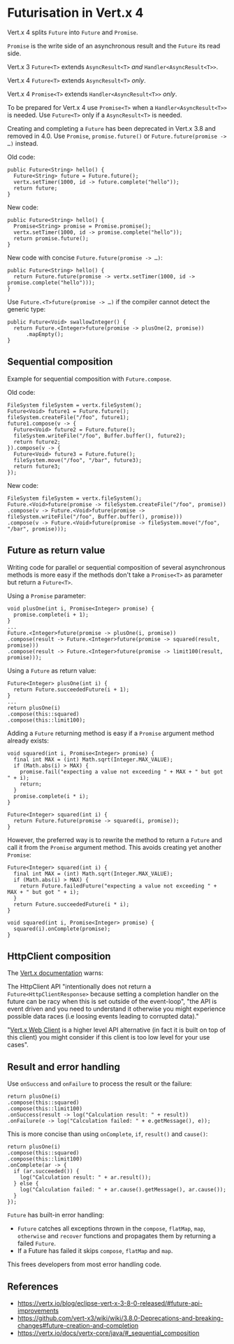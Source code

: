 # Futurisation in Vert.x 4

Vert.x 4 splits `Future` into `Future` and `Promise`.

`Promise` is the write side of an asynchronous result and
the `Future` its read side.

Vert.x 3 `Future<T>` extends `AsyncResult<T>` _and_ `Handler<AsyncResult<T>>`.

Vert.x 4 `Future<T>` extends `AsyncResult<T>` _only_.

Vert.x 4 `Promise<T>` extends `Handler<AsyncResult<T>>` _only_.

To be prepared for Vert.x 4 use `Promise<T>` when a `Handler<AsyncResult<T>>`
is needed. Use `Future<T>` only if a `AsyncResult<T>` is needed.

Creating and completing a `Future` has been deprecated in
Vert.x 3.8 and removed in 4.0. Use `Promise`, `promise.future()`
or `Future.future(promise -> …)` instead.

Old code:

```
public Future<String> hello() {
  Future<String> future = Future.future();
  vertx.setTimer(1000, id -> future.complete("hello"));
  return future;
}
```

New code:

```
public Future<String> hello() {
  Promise<String> promise = Promise.promise();
  vertx.setTimer(1000, id -> promise.complete("hello"));
  return promise.future();
}
```

New code with concise `Future.future(promise -> …)`:

```
public Future<String> hello() {
  return Future.future(promise -> vertx.setTimer(1000, id -> promise.complete("hello")));
}
```

Use `Future.<T>future(promise -> …)` if the compiler cannot detect
the generic type:

```
public Future<Void> swallowInteger() {
  return Future.<Integer>future(promise -> plusOne(2, promise))
      .mapEmpty();
}
```

## Sequential composition

Example for sequential composition with `Future.compose`.

Old code:

```
FileSystem fileSystem = vertx.fileSystem();
Future<Void> future1 = Future.future();
fileSystem.createFile("/foo", future1);
future1.compose(v -> {
  Future<Void> future2 = Future.future();
  fileSystem.writeFile("/foo", Buffer.buffer(), future2);
  return future2;
}).compose(v -> {
  Future<Void> future3 = Future.future();
  fileSystem.move("/foo", "/bar", future3);
  return future3;
});
```

New code:

```
FileSystem fileSystem = vertx.fileSystem();
Future.<Void>future(promise -> fileSystem.createFile("/foo", promise))
.compose(v -> Future.<Void>future(promise -> fileSystem.writeFile("/foo", Buffer.buffer(), promise)))
.compose(v -> Future.<Void>future(promise -> fileSystem.move("/foo", "/bar", promise)));
```

## Future as return value

Writing code for parallel or sequential composition of several
asynchronous methods is more easy if the methods don't take a
`Promise<T>` as parameter but return a `Future<T>`.

Using a `Promise` parameter:

```
void plusOne(int i, Promise<Integer> promise) {
  promise.complete(i + 1);
}
...
Future.<Integer>future(promise -> plusOne(i, promise))
.compose(result -> Future.<Integer>future(promise -> squared(result, promise)))
.compose(result -> Future.<Integer>future(promise -> limit100(result, promise)));
```

Using a `Future` as return value:

```
Future<Integer> plusOne(int i) {
  return Future.succeededFuture(i + 1);
}
...
return plusOne(i)
.compose(this::squared)
.compose(this::limit100);
```

Adding a `Future` returning method is easy if a `Promise` argument
method already exists:

```
void squared(int i, Promise<Integer> promise) {
  final int MAX = (int) Math.sqrt(Integer.MAX_VALUE);
  if (Math.abs(i) > MAX) {
    promise.fail("expecting a value not exceeding " + MAX + " but got " + i);
    return;
  }
  promise.complete(i * i);
}

Future<Integer> squared(int i) {
  return Future.future(promise -> squared(i, promise));
}
```

However, the preferred way is to rewrite the method to return a `Future` and
call it from the `Promise` argument method. This avoids creating yet another
`Promise`:

```
Future<Integer> squared(int i) {
  final int MAX = (int) Math.sqrt(Integer.MAX_VALUE);
  if (Math.abs(i) > MAX) {
    return Future.failedFuture("expecting a value not exceeding " + MAX + " but got " + i);
  }
  return Future.succeededFuture(i * i);
}

void squared(int i, Promise<Integer> promise) {
  squared(i).onComplete(promise);
}
```

## HttpClient composition

The
[Vert.x documentation](https://vertx-web-site.github.io/docs/vertx-core/java/#_request_and_response_composition)
warns:

The HttpClient API "intentionally does not return a
`Future<HttpClientResponse>` because setting a completion handler on
the future can be racy when this is set outside of the event-loop",
"the API is event driven and you need to understand it otherwise you
might experience possible data races (i.e loosing events leading to
corrupted data)."

"[Vert.x Web Client](https://vertx-web-site.github.io/docs/vertx-web-client/java/)
is a higher level API alternative (in fact it is built on top of this
client) you might consider if this client is too low level for your
use cases".

## Result and error handling

Use `onSuccess` and `onFailure` to process the result or the failure:

```
return plusOne(i)
.compose(this::squared)
.compose(this::limit100)
.onSuccess(result -> log("Calculation result: " + result))
.onFailure(e -> log("Calculation failed: " + e.getMessage(), e));
```

This is more concise than using `onComplete`, `if`, `result()` and `cause()`:


```
return plusOne(i)
.compose(this::squared)
.compose(this::limit100)
.onComplete(ar -> {
  if (ar.succeeded()) {
    log("Calculation result: " + ar.result());
  } else {
    log("Calculation failed: " + ar.cause().getMessage(), ar.cause());
  }
});
```

`Future` has built-in error handling:
* `Future` catches all exceptions thrown in the `compose`, `flatMap`, `map`,
  `otherwise` and `recover` functions and propagates them by returning a failed `Future`.
* If a Future has failed it skips `compose`, `flatMap` and `map`.

This frees developers from most error handling code.

## References
* https://vertx.io/blog/eclipse-vert-x-3-8-0-released/#future-api-improvements
* https://github.com/vert-x3/wiki/wiki/3.8.0-Deprecations-and-breaking-changes#future-creation-and-completion
* https://vertx.io/docs/vertx-core/java/#_sequential_composition
